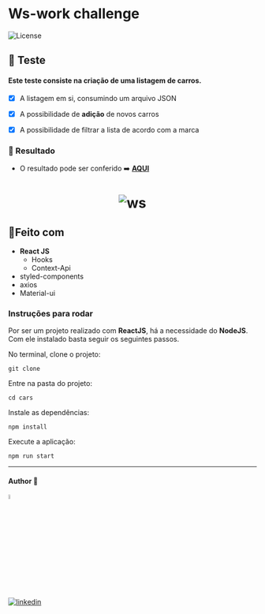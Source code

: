 # Ws-work challenge
  <img  src="https://img.shields.io/static/v1?label=license&message=MIT&color=5965E0&labelColor=121214" alt="License">


## 📝 Teste

#### Este teste consiste na criação de uma listagem de carros.

- [x] A listagem em si, consumindo um arquivo JSON
- [x] A possibilidade de **adição** de novos carros
- [x] A possibilidade de filtrar a lista de acordo com a marca



### 🎨 Resultado 

- O resultado pode ser conferido :arrow_right: [**AQUI**](https://ws-work.dev-araujo.repl.co/)
<h1 align="center">
  
  
  ![ws](https://user-images.githubusercontent.com/97068163/149378575-4c46f6e1-1bfa-4791-b2c4-79d9f4b36d31.png)

  
</h1>


## 🔨Feito com 
- **React JS**
  - Hooks
  - Context-Api
- styled-components
- axios
- Material-ui


### Instruções para rodar
Por ser um projeto realizado com **ReactJS**, há a necessidade do **NodeJS**. Com ele instalado basta seguir os seguintes passos.

No terminal, clone o projeto:
```
git clone 
```

Entre na pasta do projeto:
```
cd cars
```

Instale as dependências:
```
npm install
```

Execute a aplicação:
```
npm run start 
```
----

#### Author 👷

<img src="https://user-images.githubusercontent.com/97068163/149033991-781bf8b6-4beb-445a-913c-f05a76a28bfc.png" width="5%" alt="caricatura do autor desse repositório"/>

[![linkedin](https://img.shields.io/badge/LinkedIn-0077B5?style=for-the-badge&logo=linkedin&logoColor=white)](https://www.linkedin.com/in/araujocode/)

